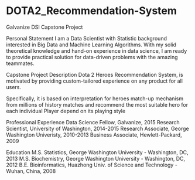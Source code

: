 # DOTA2_Recommendation-System
Galvanize DSI Capstone Project

Personal Statement
I am a Data Scientist with Statistic background interested in Big Data and
Machine Learning Algorithms. With my solid theoretical knowledge and hand-on
experience in data science, I am ready to provide practical solution
for data-driven problems with the amazing teammates.                                                                                             

Capstone Project Description
Dota 2 Heroes Recommendation System, is motivated by providing custom-tailored
experience on any product for all users.

Specifically, it is based on interpretation for heroes match-up mechanism from millions
of history matches and recommend the most suitable hero for each individual Player
depend on its playing style

Professional Experience
Data Science Fellow, Galvanize, 2015
Research Scientist, University of Washington, 2014-2015
Research Associate, George Washington Univeristy, 2010-2013
Business Associate, Hewlett-Packard, 2009

Education
M.S. Statistics, George Washington University - Washington, DC, 2013
M.S. Biochemistry, George Washington University - Washington, DC, 2012
B.E. Bioinformatics, Huazhong Univ. of Science and Technology - Wuhan, China, 2008
